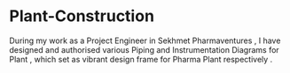 # Plant-Construction
During my work as a Project Engineer in Sekhmet Pharmaventures , I have designed and authorised various Piping and Instrumentation Diagrams for Plant , which set as vibrant design frame for Pharma Plant respectively .
